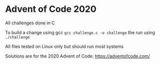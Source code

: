 # Advent of Code 2020

All challenges done in C

To build a change using gcc ``gcc challenge.c -o challenge`` the run using ``./challenge``

All files tested on Linux only but should run most systems

Solutions are for the 2020 Advent of Code: https://adventofcode.com/
